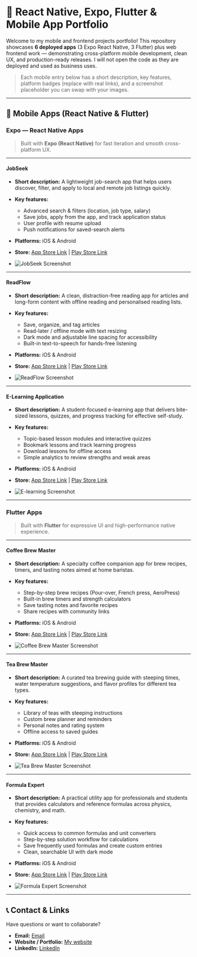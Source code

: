 # 🚀 React Native, Expo, Flutter & Mobile App Portfolio

Welcome to my mobile and frontend projects portfolio! This repository showcases **6 deployed apps** (3 Expo React Native, 3 Flutter) plus web frontend work — demonstrating cross-platform mobile development, clean UX, and production-ready releases. I will not open the code as they are deployed and used as business uses.

> Each mobile entry below has a short description, key features, platform badges (replace with real links), and a screenshot placeholder you can swap with your images.

---

## 📱 Mobile Apps (React Native & Flutter)

### Expo — React Native Apps

> Built with **Expo (React Native)** for fast iteration and smooth cross-platform UX.

---

#### **JobSeek**

* **Short description:** A lightweight job-search app that helps users discover, filter, and apply to local and remote job listings quickly.
* **Key features:**

  * Advanced search & filters (location, job type, salary)
  * Save jobs, apply from the app, and track application status
  * User profile with resume upload
  * Push notifications for saved-search alerts
* **Platforms:** iOS & Android
* **Store:** [App Store Link](#) | [Play Store Link](#)
* ![JobSeek Screenshot](app-1.jpeg)

---

#### **ReadFlow**

* **Short description:** A clean, distraction-free reading app for articles and long-form content with offline reading and personalised reading lists.
* **Key features:**

  * Save, organize, and tag articles
  * Read-later / offline mode with text resizing
  * Dark mode and adjustable line spacing for accessibility
  * Built-in text-to-speech for hands-free listening
* **Platforms:** iOS & Android
* **Store:** [App Store Link](#) | [Play Store Link](#)
* ![ReadFlow Screenshot](app-2.jpeg)

---

#### **E-Learning Application**

* **Short description:** A student-focused e-learning app that delivers bite-sized lessons, quizzes, and progress tracking for effective self-study.
* **Key features:**

  * Topic-based lesson modules and interactive quizzes
  * Bookmark lessons and track learning progress
  * Download lessons for offline access
  * Simple analytics to review strengths and weak areas
* **Platforms:** iOS & Android
* **Store:** [App Store Link](#) | [Play Store Link](#)
* ![E-learning Screenshot](app-3.jpeg)

---

### Flutter Apps

> Built with **Flutter** for expressive UI and high-performance native experience.

---

#### **Coffee Brew Master**

* **Short description:** A specialty coffee companion app for brew recipes, timers, and tasting notes aimed at home baristas.
* **Key features:**

  * Step-by-step brew recipes (Pour-over, French press, AeroPress)
  * Built-in brew timers and strength calculators
  * Save tasting notes and favorite recipes
  * Share recipes with community links
* **Platforms:** iOS & Android
* **Store:** [App Store Link](#) | [Play Store Link](#)
* ![Coffee Brew Master Screenshot](app-4.jpeg)

---

#### **Tea Brew Master**

* **Short description:** A curated tea brewing guide with steeping times, water temperature suggestions, and flavor profiles for different tea types.
* **Key features:**

  * Library of teas with steeping instructions
  * Custom brew planner and reminders
  * Personal notes and rating system
  * Offline access to saved guides
* **Platforms:** iOS & Android
* **Store:** [App Store Link](#) | [Play Store Link](#)
* ![Tea Brew Master Screenshot](app-5.jpeg)

---

#### **Formula Expert**

* **Short description:** A practical utility app for professionals and students that provides calculators and reference formulas across physics, chemistry, and math.
* **Key features:**

  * Quick access to common formulas and unit converters
  * Step-by-step solution workflow for calculations
  * Save frequently used formulas and create custom entries
  * Clean, searchable UI with dark mode
* **Platforms:** iOS & Android
* **Store:** [App Store Link](#) | [Play Store Link](#)
* ![Formula Expert Screenshot](app-6.jpeg)

---

## 📞 Contact & Links

Have questions or want to collaborate?

* **Email:** [Email](mailto:mdzhasancz@gmail.com)
* **Website / Portfolio:** [My website](https://zahids-portfolio.web.app)
* **LinkedIn:** [LinkedIn](https://linkedin.com/in/hasanmd1)
